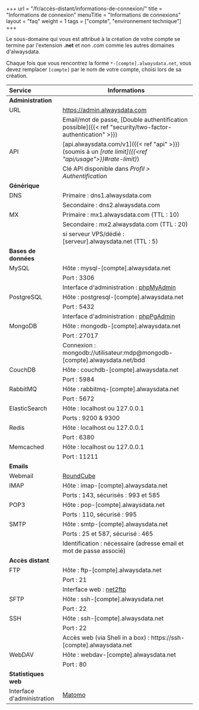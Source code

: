 +++
url = "/fr/accès-distant/informations-de-connexion/"
title = "Informations de connexion"
menuTitle = "Informations de connexions"
layout = "faq"
weight = 1
tags = ["compte", "environnement technique"]
+++

Le sous-domaine qui vous est attribué à la création de votre compte se termine par l'extension **.net** et non _.com_ comme les autres domaines d'alwaysdata.

Chaque fois que vous rencontrez la forme `*-[compte].alwaysdata.net`, vous devez remplacer `[compte]` par le nom de votre compte, choisi lors de sa création.



| Service                    | Informations                                                                 |
|:---------------------------|------------------------------------------------------------------------------|
| **Administration**         |                                                                              |
| URL                        | https://admin.alwaysdata.com                                                 |
|                            | Email/mot de passe, [Double authentification possible]({{< ref "security/two-factor-authentication" >}})  |
| API                        | [api.alwaysdata.com/v1]({{< ref "api" >}}) (soumis à un *[rate limit]({{<ref "api/usage">}}#rate-limit)*)                                   |
|                            | Clé API disponible dans *Profil > Authentification*                          |
| **Générique**              |                                                                              |
| DNS                        | Primaire : dns1.alwaysdata.com                                               |
|                            | Secondaire : dns2.alwaysdata.com                                             |
| MX                         | Primaire : mx1.alwaysdata.com (TTL : 10)                                     |
|                            | Secondaire : mx2.alwaysdata.com (TTL : 20)                                   |
|                            | si serveur VPS/dédié : [serveur].alwaysdata.net (TTL : 5)                    |
| **Bases de données**       |                                                                              |
| MySQL                      | Hôte : mysql-[compte].alwaysdata.net                                         |
|                            | Port : 3306                                                                  |
|                            | Interface d'administration : [phpMyAdmin](https://phpmyadmin.alwaysdata.com) |
| PostgreSQL                 | Hôte : postgresql-[compte].alwaysdata.net                                    |
|                            | Port : 5432                                                                  |
|                            | Interface d'administration : [phpPgAdmin](https://phppgadmin.alwaysdata.com) |
| MongoDB                    | Hôte : mongodb-[compte].alwaysdata.net                                       |
|                            | Port : 27017                                                                 |
|                            | Connexion : mongodb://utilisateur:mdp@mongodb-[compte].alwaysdata.net/bdd    |
| CouchDB                    | Hôte : couchdb-[compte].alwaysdata.net                                       |
|                            | Port : 5984                                                                  |
| RabbitMQ                   | Hôte : rabbitmq-[compte].alwaysdata.net                                      |
|                            | Port : 5672                                                                  |
| ElasticSearch              | Hôte : localhost ou 127.0.0.1                                                |
|                            | Ports : 9200 & 9300                                                          |
| Redis                      | Hôte : localhost ou 127.0.0.1                                                |
|                            | Port : 6380                                                                  |
| Memcached                  | Hôte : localhost ou 127.0.0.1                                                |
|                            | Port : 11211                                                                 |
| **Emails**                 |                                                                              |
| Webmail                    | [RoundCube](https://webmail.alwaysdata.com)                                  |
| IMAP                       | Hôte : imap-[compte].alwaysdata.net                                          |
|                            | Ports : 143, sécurisés : 993 et 585                                          |
| POP3                       | Hôte : pop-[compte].alwaysdata.net                                           |
|                            | Ports : 110, sécurisé : 995                                                  |
| SMTP                       | Hôte : smtp-[compte].alwaysdata.net                                          |
|                            | Ports : 25 et 587, sécurisé : 465                                            |
|                            | Identification : nécessaire (adresse email et mot de passe associé)          |
| **Accès distant**          |                                                                              |
| FTP                        | Hôte : ftp-[compte].alwaysdata.net                                           |
|                            | Port : 21                                                                    |
|                            | Interface web : [net2ftp](https://net2ftp.alwaysdata.com/)                   |
| SFTP                       | Hôte : ssh-[compte].alwaysdata.net                                           |
|                            | Port : 22                                                                    |
| SSH                        | Hôte : ssh-[compte].alwaysdata.net                                           |
|                            | Port : 22                                                                    |
|                            | Accès web (via Shell in a box) : https://ssh-[compte].alwaysdata.net         |
| WebDAV                     | Hôte : webdav-[compte].alwaysdata.net                                        |
|                            | Port : 80                                                                    |
| **Statistiques web**       |                                                                              |
| Interface d'administration | [Matomo](https://analytics.alwaysdata.com)                                   |
